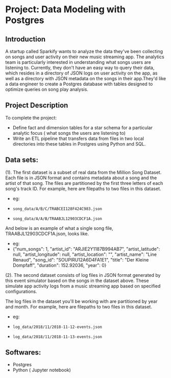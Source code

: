 # Project: Data Modeling with Postgres

## Introduction
A startup called Sparkify wants to analyze the data they've been collecting on songs and user activity on their new music streaming app. 
The analytics team is particularly interested in understanding what songs users are listening to. Currently, they don't have an easy way 
to query their data, which resides in a directory of JSON logs on user activity on the app, as well as a directory with JSON metadata on
the songs in their app.They'd like a data engineer to create a Postgres database with tables designed to optimize queries on song play 
analysis. 

## Project Description
To complete the project:
* Define fact and dimension tables for a star schema for a particular analytic focus ( what songs the users are listening to)
* Write an ETL pipeline that transfers data from files in two local directories into these tables in Postgres using Python and SQL.

## Data sets:
(1). The first dataset is a subset of real data from the Million Song Dataset. Each file is in JSON format and contains metadata about a song and the artist of that song. The files are partitioned by the first three letters of each song's track ID. For example, here are filepaths to two files in this dataset.
* eg: 
*     song_data/A/B/C/TRABCEI128F424C983.json
*     song_data/A/A/B/TRAABJL12903CDCF1A.json

And below is an example of what a single song file, TRAABJL12903CDCF1A.json, looks like.
* eg: 
*    {"num_songs": 1, "artist_id": "ARJIE2Y1187B994AB7", "artist_latitude": null, "artist_longitude": null, "artist_location": "", "artist_name": "Line Renaud", "song_id": "SOUPIRU12A6D4FA1E1", "title": "Der Kleine Dompfaff", "duration": 152.92036, "year": 0}

(2). The second dataset consists of log files in JSON format generated by this event simulator based on the songs in the dataset above. These simulate app activity logs from a music streaming app based on specified configurations.

The log files in the dataset you'll be working with are partitioned by year and month. For example, here are filepaths to two files in this dataset.
* eg: 
*     log_data/2018/11/2018-11-12-events.json
*     log_data/2018/11/2018-11-13-events.json

## Softwares:
* Postgres
* Python ( Jupyter notebook)
